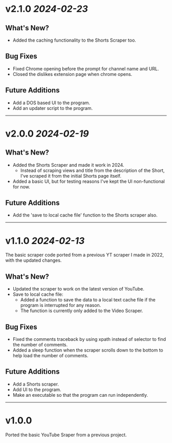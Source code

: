 # v2.1.0 *2024-02-23*

## What's New?
- Added the caching functionality to the Shorts Scraper too.

## Bug Fixes
- Fixed Chrome opening before the prompt for channel name and URL.
- Closed the dislikes extension page when chrome opens.

## Future Additions
- Add a DOS based UI to the program.
- Add an updater script to the program.

---

# v2.0.0 *2024-02-19*

## What's New?
- Added the Shorts Scraper and made it work in 2024.
    - Instead of scraping views and title from the description of the Short, I've scraped it from the initial Shorts page itself.
- Added a basic UI, but for testing reasons I've kept the UI non-functional for now.

## Future Additions
- Add the 'save to local cache file' function to the Shorts scraper also.

---

# v1.1.0 *2024-02-13*

The basic scraper code ported from a previous YT scraper I made in 2022, with the updated changes.

## What's New?
- Updated the scraper to work on the latest version of YouTube.
- Save to local cache file:
    - Added a function to save the data to a local text cache file if the program is interrupted for any reason.
    - The function is currently only added to the Video Scraper.

## Bug Fixes
- Fixed the comments traceback by using xpath instead of selector to find the number of comments.
- Added a sleep function when the scraper scrolls down to the bottom to help load the number of comments.

## Future Additions
- Add a Shorts scraper.
- Add UI to the program.
- Make an executable so that the program can run independently.

---

# v1.0.0

Ported the basic YouTube Sraper from a previous project.
